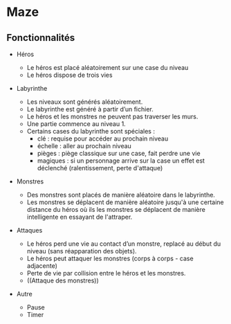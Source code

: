 # Maze

## Fonctionnalités 

- Héros
  - Le héros est placé aléatoirement sur une case du niveau
  - Le héros dispose de trois vies

- Labyrinthe
  - Les niveaux sont générés aléatoirement.
  - Le labyrinthe est généré à partir d’un fichier.
  - Le héros et les monstres ne peuvent pas traverser les murs.
  - Une partie commence au niveau 1.
  - Certains cases du labyrinthe sont spéciales :
    - clé : requise pour accéder au prochain niveau
    - échelle : aller au prochain niveau
    - pièges : piège classique sur une case, fait perdre une vie
    - magiques : si un personnage arrive sur la case un effet est déclenché (ralentissement, perte d'attaque)

- Monstres
  - Des monstres sont placés de manière aléatoire dans le labyrinthe.
  - Les monstres se déplacent de manière aléatoire jusqu'à une certaine distance du héros où ils les monstres se déplacent de manière intelligente en essayant de l'attraper.
 
- Attaques
  - Le héros perd une vie au contact d’un monstre, replacé au début du niveau (sans réapparation des objets).
  - Le héros peut attaquer les monstres (corps à corps - case adjacente)
  - Perte de vie par collision entre le héros et les monstres.
  - ((Attaque des monstres))
  
 - Autre
   - Pause
   - Timer
